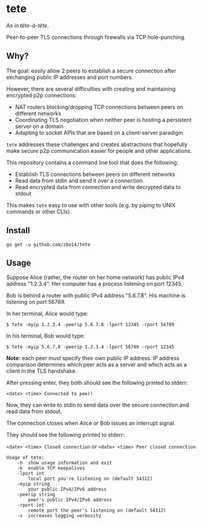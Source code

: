 # tete

As in *tête-à-tête*.

Peer-to-peer TLS connections through firewalls via TCP hole-punching.

## Why?

The goal: easily allow 2 peers to establish a secure connection after exchanging public IP addresses and port numbers.

However, there are several difficulties with creating and maintaining encrypted p2p connections:

* NAT routers blocking/dropping TCP connections between peers on different networks
* Coordinating TLS negotiation when neither peer is hosting a persistent server on a domain
* Adapting to socket APIs that are based on a client-server paradigm

`tete` addresses these challenges and creates abstractions that hopefully make secure p2p communication easier for people and other applications.

This repository contains a command line tool that does the following:

* Establish TLS connections between peers on different networks
* Read data from stdin and send it over a connection
* Read encrypted data from connection and write decrypted data to stdout

This makes `tete` easy to use with other tools (e.g. by piping to UNIX commands or other CLIs).

## Install

`go get -u github.com/zbo14/tete`

## Usage

Suppose Alice (rather, the router on her home network) has public IPv4 address "1.2.3.4". Her computer has a process listening on port 12345.

Bob is behind a router with public IPv4 address "5.6.7.8". His machine is listening on port 56789.

In her terminal, Alice would type:

`$ tete -myip 1.2.3.4 -peerip 5.6.7.8 -lport 12345 -rport 56789`

In his terminal, Bob would type:

`$ tete -myip 5.6.7.8 -peerip 1.2.3.4 -lport 56789 -rport 12345`

**Note:** each peer *must* specify their own public IP address. IP address comparison determines which peer acts as a server and which acts as a client in the TLS handshake.

After pressing enter, they both should see the following printed to stderr:

`<date> <time> Connected to peer!`

Now, they can write to stdin to send data over the secure connection and read data from stdout.

The connection closes when Alice or Bob issues an interrupt signal.

They should see the following printed to stderr:

`<date> <time> Closed connection` or `<date> <time> Peer closed connection`

```
Usage of tete:
    -h  show usage information and exit
    -k  enable TCP keepalives
    -lport int
        local port you're listening on (default 54312)
    -myip string
        your public IPv4/IPv6 address
    -peerip string
        peer's public IPv4/IPv6 address
    -rport int
        remote port the peer's listening on (default 54312)
    -v  increases logging verbosity
```
